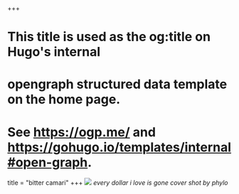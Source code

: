 +++
# This title is used as the og:title on Hugo's internal
# opengraph structured data template on the home page.
# See https://ogp.me/ and https://gohugo.io/templates/internal#open-graph.
title = "bitter camari"
+++
![](https://res.cloudinary.com/ddkpk0u6d/image/upload/f_auto,q_70,w_auto/v1713255310/new%20works/1000008200-02_gblxt1.png)
_every dollar i love is gone_
_cover shot by phylo_
